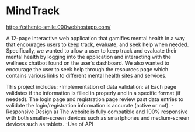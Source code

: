 # MindTrack
https://sthenic-smile.000webhostapp.com/

A 12-page interactive web application that gamifies mental health in a way that encourages users to keep track, evaluate, and seek help when needed. Specifically, we wanted to allow a user to keep track and evaluate their mental health by logging into the application and interacting with the wellness chatbot found on the user’s dashboard. We also wanted to encourage the user to seek help through the resources page which contains various links to different mental health sites and services.

This project includes:
  -Implementation of data validation: 
      a)  Each page validates if the information is filled in properly and in a specific format (if needed). The login page and registration page review past data entries to             validate the login/registration information is accurate (active or not).
  -Responsive Design
      a) The website is fully compatible and 100% responsive with both smaller-screen devices such as smartphones and medium-screen devices such as tablets. 
  -Use of API

